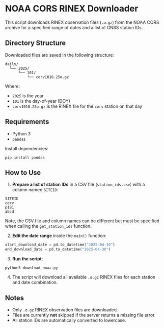 # NOAA CORS RINEX Downloader

This script downloads RINEX observation files (`.o.gz`) from the NOAA CORS archive for a specified range of dates and a list of GNSS station IDs.

## Directory Structure

Downloaded files are saved in the following structure:

```
daily/
  └── 2025/
      └── 101/
          └── corv1010.25o.gz
```

Where:
- `2025` is the year
- `101` is the day-of-year (DOY)
- `corv1010.25o.gz` is the RINEX file for the `corv` station on that day

## Requirements

- Python 3
- `pandas`

Install dependencies:
```
pip install pandas
```


## How to Use

1. **Prepare a list of station IDs** in a CSV file (`station_ids.csv`) with a column named `SITEID`:
```
SITEID
corv
p181
abcd
```
Note, the CSV file and column names can be different but must be specified when calling the `get_station_ids` function. 

2. **Edit the date range** inside the `main()` function:
```python
start_download_date = pd.to_datetime("2025-04-10")
end_download_date = pd.to_datetime("2025-04-30")
```

3. **Run the script**:
```
python3 download_noaa.py
```

4. The script will download all available `.o.gz` RINEX files for each station and date combination.



## Notes

- Only `.o.gz` RINEX observation files are downloaded.
- Files are currently **not** skipped if the server returns a missing file error.
- All station IDs are automatically converted to lowercase.

